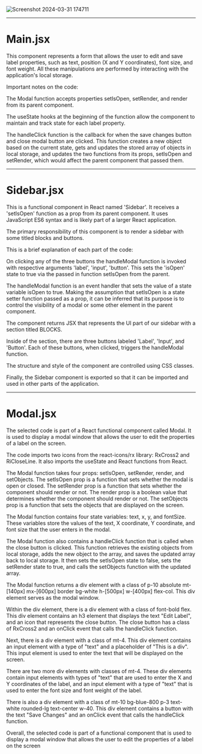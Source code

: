 ![Screenshot 2024-03-31 174711](https://github.com/Abhijit0Barman/Mini-Page-Builder/assets/113384779/c3159896-a71c-40ad-b9c2-3dc9ff4f1425)

***
# Main.jsx
This component represents a form that allows the user to edit and save label properties, such as text, position (X and Y coordinates), font size, and font weight. All these manipulations are performed by interacting with the application's local storage.

Important notes on the code:


The Modal function accepts properties setIsOpen, setRender, and render from its parent component.



The useState hooks at the beginning of the function allow the component to maintain and track state for each label property.



The handleClick function is the callback for when the save changes button and close modal button are clicked. This function creates a new object based on the current state, gets and updates the stored array of objects in local storage, and updates the two functions from its props, setIsOpen and setRender, which would affect the parent component that passed them.


***
# Sidebar.jsx
This is a functional component in React named 'Sidebar'. It receives a 'setIsOpen' function as a prop from its parent component. It uses JavaScript ES6 syntax and is likely part of a larger React application.

The primary responsibility of this component is to render a sidebar with some titled blocks and buttons.

This is a brief explanation of each part of the code:


On clicking any of the three buttons the handleModal function is invoked with respective arguments 'label', 'input', 'button'. This sets the 'isOpen' state to true via the passed in function setIsOpen from the parent. 



The handleModal function is an event handler that sets the value of a state variable isOpen to true. Making the assumption that setIsOpen is a state setter function passed as a prop, it can be inferred that its purpose is to control the visibility of a modal or some other element in the parent component.



The component returns JSX that represents the UI part of our sidebar with a section titled BLOCKS. 



Inside of the section, there are three buttons labeled 'Label', 'Input', and 'Button'. Each of these buttons, when clicked, triggers the handleModal function.



The structure and style of the component are controlled using CSS classes.



Finally, the Sidebar component is exported so that it can be imported and used in other parts of the application.
***
# Modal.jsx
The selected code is part of a React functional component called Modal. It is used to display a modal window that allows the user to edit the properties of a label on the screen.

The code imports two icons from the react-icons/rx library: RxCross2 and RiCloseLine. It also imports the useState and React functions from React.

The Modal function takes four props: setIsOpen, setRender, render, and setObjects. The setIsOpen prop is a function that sets whether the modal is open or closed. The setRender prop is a function that sets whether the component should render or not. The render prop is a boolean value that determines whether the component should render or not. The setObjects prop is a function that sets the objects that are displayed on the screen.

The Modal function contains four state variables: text, x, y, and fontSize. These variables store the values of the text, X coordinate, Y coordinate, and font size that the user enters in the modal.

The Modal function also contains a handleClick function that is called when the close button is clicked. This function retrieves the existing objects from local storage, adds the new object to the array, and saves the updated array back to local storage. It then sets the setIsOpen state to false, sets the setRender state to true, and calls the setObjects function with the updated array.

The Modal function returns a div element with a class of p-10 absolute mt-[140px] mx-[600px] border bg-white h-[500px] w-[400px] flex-col. This div element serves as the modal window.

Within the div element, there is a div element with a class of font-bold flex. This div element contains an h3 element that displays the text "Edit Label", and an icon that represents the close button. The close button has a class of RxCross2 and an onClick event that calls the handleClick function.

Next, there is a div element with a class of mt-4. This div element contains an input element with a type of "text" and a placeholder of "This is a div". This input element is used to enter the text that will be displayed on the screen.

There are two more div elements with classes of mt-4. These div elements contain input elements with types of "text" that are used to enter the X and Y coordinates of the label, and an input element with a type of "text" that is used to enter the font size and font weight of the label.

There is also a div element with a class of mt-10 bg-blue-800 p-3 text-white rounded-lg text-center w-40. This div element contains a button with the text "Save Changes" and an onClick event that calls the handleClick function.

Overall, the selected code is part of a functional component that is used to display a modal window that allows the user to edit the properties of a label on the screen
